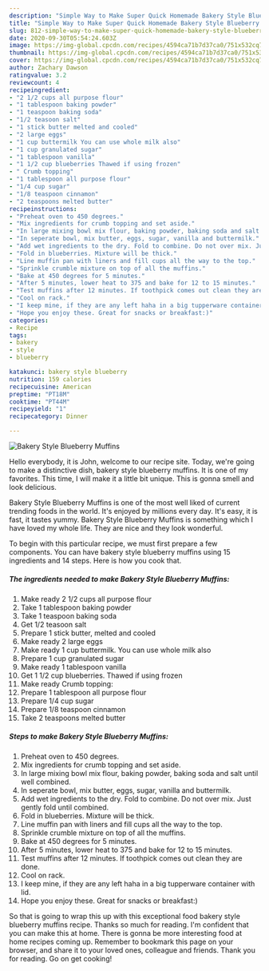```yaml
---
description: "Simple Way to Make Super Quick Homemade Bakery Style Blueberry Muffins"
title: "Simple Way to Make Super Quick Homemade Bakery Style Blueberry Muffins"
slug: 812-simple-way-to-make-super-quick-homemade-bakery-style-blueberry-muffins
date: 2020-09-30T05:54:24.603Z
image: https://img-global.cpcdn.com/recipes/4594ca71b7d37ca0/751x532cq70/bakery-style-blueberry-muffins-recipe-main-photo.jpg
thumbnail: https://img-global.cpcdn.com/recipes/4594ca71b7d37ca0/751x532cq70/bakery-style-blueberry-muffins-recipe-main-photo.jpg
cover: https://img-global.cpcdn.com/recipes/4594ca71b7d37ca0/751x532cq70/bakery-style-blueberry-muffins-recipe-main-photo.jpg
author: Zachary Dawson
ratingvalue: 3.2
reviewcount: 4
recipeingredient:
- "2 1/2 cups all purpose flour"
- "1 tablespoon baking powder"
- "1 teaspoon baking soda"
- "1/2 teasoon salt"
- "1 stick butter melted and cooled"
- "2 large eggs"
- "1 cup buttermilk You can use whole milk also"
- "1 cup granulated sugar"
- "1 tablespoon vanilla"
- "1 1/2 cup blueberries Thawed if using frozen"
- " Crumb topping"
- "1 tablespoon all purpose flour"
- "1/4 cup sugar"
- "1/8 teaspoon cinnamon"
- "2 teaspoons melted butter"
recipeinstructions:
- "Preheat oven to 450 degrees."
- "Mix ingredients for crumb topping and set aside."
- "In large mixing bowl mix flour, baking powder, baking soda and salt until well combined."
- "In seperate bowl, mix butter, eggs, sugar, vanilla and buttermilk."
- "Add wet ingredients to the dry. Fold to combine. Do not over mix. Just gently fold until combined."
- "Fold in blueberries. Mixture will be thick."
- "Line muffin pan with liners and fill cups all the way to the top."
- "Sprinkle crumble mixture on top of all the muffins."
- "Bake at 450 degrees for 5 minutes."
- "After 5 minutes, lower heat to 375 and bake for 12 to 15 minutes."
- "Test muffins after 12 minutes. If toothpick comes out clean they are done."
- "Cool on rack."
- "I keep mine, if they are any left haha in a big tupperware container with lid."
- "Hope you enjoy these. Great for snacks or breakfast:)"
categories:
- Recipe
tags:
- bakery
- style
- blueberry

katakunci: bakery style blueberry 
nutrition: 159 calories
recipecuisine: American
preptime: "PT18M"
cooktime: "PT44M"
recipeyield: "1"
recipecategory: Dinner

---
```



![Bakery Style Blueberry Muffins](https://img-global.cpcdn.com/recipes/4594ca71b7d37ca0/751x532cq70/bakery-style-blueberry-muffins-recipe-main-photo.jpg)

Hello everybody, it is John, welcome to our recipe site. Today, we're going to make a distinctive dish, bakery style blueberry muffins. It is one of my favorites. This time, I will make it a little bit unique. This is gonna smell and look delicious.

Bakery Style Blueberry Muffins is one of the most well liked of current trending foods in the world. It's enjoyed by millions every day. It's easy, it is fast, it tastes yummy. Bakery Style Blueberry Muffins is something which I have loved my whole life. They are nice and they look wonderful.




To begin with this particular recipe, we must first prepare a few components. You can have bakery style blueberry muffins using 15 ingredients and 14 steps. Here is how you cook that.

<!--inarticleads1-->

##### The ingredients needed to make Bakery Style Blueberry Muffins:

1. Make ready 2 1/2 cups all purpose flour
1. Take 1 tablespoon baking powder
1. Take 1 teaspoon baking soda
1. Get 1/2 teasoon salt
1. Prepare 1 stick butter, melted and cooled
1. Make ready 2 large eggs
1. Make ready 1 cup buttermilk. You can use whole milk also
1. Prepare 1 cup granulated sugar
1. Make ready 1 tablespoon vanilla
1. Get 1 1/2 cup blueberries. Thawed if using frozen
1. Make ready  Crumb topping:
1. Prepare 1 tablespoon all purpose flour
1. Prepare 1/4 cup sugar
1. Prepare 1/8 teaspoon cinnamon
1. Take 2 teaspoons melted butter




<!--inarticleads2-->

##### Steps to make Bakery Style Blueberry Muffins:

1. Preheat oven to 450 degrees.
1. Mix ingredients for crumb topping and set aside.
1. In large mixing bowl mix flour, baking powder, baking soda and salt until well combined.
1. In seperate bowl, mix butter, eggs, sugar, vanilla and buttermilk.
1. Add wet ingredients to the dry. Fold to combine. Do not over mix. Just gently fold until combined.
1. Fold in blueberries. Mixture will be thick.
1. Line muffin pan with liners and fill cups all the way to the top.
1. Sprinkle crumble mixture on top of all the muffins.
1. Bake at 450 degrees for 5 minutes.
1. After 5 minutes, lower heat to 375 and bake for 12 to 15 minutes.
1. Test muffins after 12 minutes. If toothpick comes out clean they are done.
1. Cool on rack.
1. I keep mine, if they are any left haha in a big tupperware container with lid.
1. Hope you enjoy these. Great for snacks or breakfast:)




So that is going to wrap this up with this exceptional food bakery style blueberry muffins recipe. Thanks so much for reading. I'm confident that you can make this at home. There is gonna be more interesting food at home recipes coming up. Remember to bookmark this page on your browser, and share it to your loved ones, colleague and friends. Thank you for reading. Go on get cooking!

